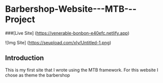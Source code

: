# Barbershop-Website---MTB---Project

###[Live Site] (https://venerable-bonbon-e40efc.netlify.app)

![Img Site] (https://seupload.com/xIy/Untitled-1.png)

## Introduction
This is my first site that I wrote using the MTB framework. For this website I chose as theme the barbershop
